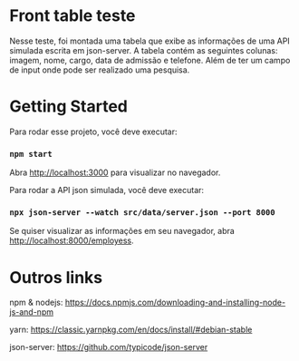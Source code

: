 # Front table teste

Nesse teste, foi montada uma tabela que exibe as informações de uma API simulada escrita em json-server. 
A tabela contém as seguintes colunas: imagem, nome, cargo, data de admissão e telefone. Além de ter um campo de input 
onde pode ser realizado uma pesquisa.

# Getting Started

Para rodar esse projeto, você deve executar:

### `npm start`

Abra [http://localhost:3000](http://localhost:3000) para visualizar no navegador.

Para rodar a API json simulada, você deve executar:

### `npx json-server --watch src/data/server.json --port 8000`

Se quiser visualizar as informações em seu navegador, abra [http://localhost:8000/employess](http://localhost:8000/employess).

# Outros links

npm & nodejs: https://docs.npmjs.com/downloading-and-installing-node-js-and-npm <br/>

yarn: https://classic.yarnpkg.com/en/docs/install/#debian-stable <br/>

json-server: https://github.com/typicode/json-server <br/>
